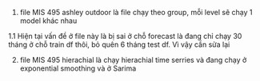 1. file MIS 495 ashley outdoor là file chạy theo group, mỗi level sẽ chạy 1 model khác nhau

  1.1 Hiện tại vấn đề ở file này là bị sai ở chỗ forecast là đang chỉ chạy 30 tháng ở chỗ train df thôi, bỏ quên 6 tháng test df. Vì vậy cần sửa lại

2. file MIS 495 hierachial là chạy hierachial time serries và đang chạy ở exponential smoothing và ở Sarima
